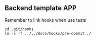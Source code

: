 ## Backend template APP  

Remember to link hooks when use tests

```
cd .git/hooks
ln -s -f ../../docs/hooks/pre-commit ./
```